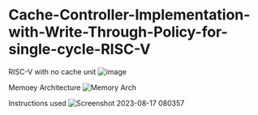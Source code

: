 # Cache-Controller-Implementation-with-Write-Through-Policy-for-single-cycle-RISC-V
RISC-V with no cache unit
![image](https://github.com/michealsafwat/Cache-Controller-Implementation-with-Write-Through-Policy-for-single-cycle-RISC-V/assets/51376282/2070de83-12ff-4745-bf84-1090b9e035e8)

Memoey Architecture 
![Memory Arch](https://github.com/michealsafwat/Cache-Controller-Implementation-with-Write-Through-Policy-for-single-cycle-RISC-V/assets/51376282/d6b7e83f-938d-40f5-a7e6-7daa5c63f2c1)

Instructions used
![Screenshot 2023-08-17 080357](https://github.com/michealsafwat/Cache-Controller-Implementation-with-Write-Through-Policy-for-single-cycle-RISC-V/assets/51376282/e7c9c415-2b69-45c2-96a8-cb2bdfc59d86)
